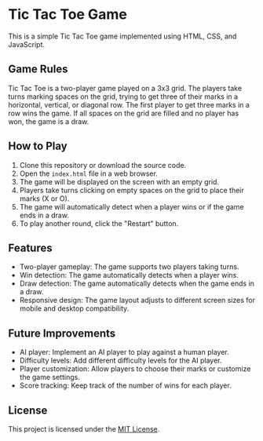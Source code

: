 # Tic Tac Toe Game

This is a simple Tic Tac Toe game implemented using HTML, CSS, and JavaScript.

## Game Rules
Tic Tac Toe is a two-player game played on a 3x3 grid. The players take turns marking spaces on the grid, trying to get three of their marks in a horizontal, vertical, or diagonal row. The first player to get three marks in a row wins the game. If all spaces on the grid are filled and no player has won, the game is a draw.

## How to Play
1. Clone this repository or download the source code.
2. Open the `index.html` file in a web browser.
3. The game will be displayed on the screen with an empty grid.
4. Players take turns clicking on empty spaces on the grid to place their marks (X or O).
5. The game will automatically detect when a player wins or if the game ends in a draw.
6. To play another round, click the "Restart" button.

## Features
- Two-player gameplay: The game supports two players taking turns.
- Win detection: The game automatically detects when a player wins.
- Draw detection: The game automatically detects when the game ends in a draw.
- Responsive design: The game layout adjusts to different screen sizes for mobile and desktop compatibility.

## Future Improvements
- AI player: Implement an AI player to play against a human player.
- Difficulty levels: Add different difficulty levels for the AI player.
- Player customization: Allow players to choose their marks or customize the game settings.
- Score tracking: Keep track of the number of wins for each player.

## License
This project is licensed under the [MIT License](LICENSE).

